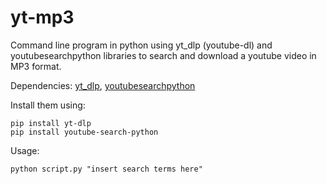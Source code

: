# yt-mp3
Command line program in python using yt_dlp (youtube-dl) and youtubesearchpython libraries to search and download a youtube video in MP3 format.

Dependencies:
[yt_dlp](https://pypi.org/project/yt-dlp/), 
[youtubesearchpython](https://pypi.org/project/youtube-search-python/)

Install them using:
```
pip install yt-dlp
pip install youtube-search-python
```

Usage:

`python script.py "insert search terms here"`
